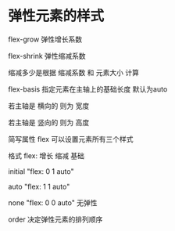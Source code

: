 # 弹性元素的样式

flex-grow  弹性增长系数

flex-shrink  弹性缩减系数

缩减多少是根据 缩减系数 和 元素大小 计算

flex-basis 指定元素在主轴上的基础长度 默认为auto

若主轴是 横向的 则为 宽度

若主轴是 竖向的 则为 高度



简写属性  flex 可以设置元素所有三个样式

格式  flex: 增长 缩减 基础

initial "flex: 0 1 auto"

auto "flex: 1 1 auto"

none "flex: 0 0 auto"  无弹性



order 决定弹性元素的排列顺序

